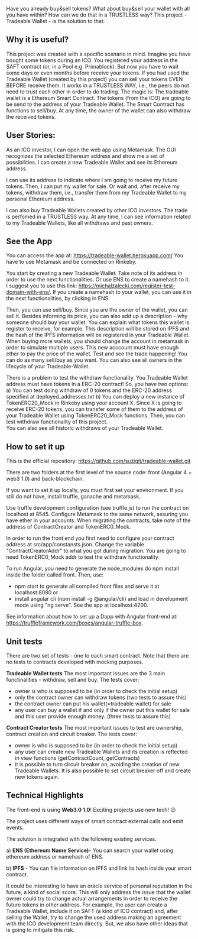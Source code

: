 Have you already buy&sell tokens? What about buy&sell your wallet with all you have within?
How can we do that in a TRUSTLESS way? This project  - Tradeable Wallet - is the solution to that.

Why it is useful?
-----------------
This project was created with a specific scenario in mind. Imagine you have bought some tokens during an ICO. You registered your address in the SAFT contract (or, in a Pool e.g. Primablock). But now you have to wait some days or even months before receive your tokens. If you had used the Tradeable Wallet (created by this project) you can sell your tokens EVEN BEFORE receive them. It works in a TRUSTLESS WAY, i.e., the peers do not need to trust each other in order to do trading.
The magic is: The tradeable wallet is a Ethereum Smart Contract. The tokens (from the ICO) are going to be send to the address of your Tradeable Wallet. The Smart Contract has functions to sell/buy. At any time, the owner of the wallet can also withdraw the received tokens.


User Stories:
-------------
As an ICO investor, I can open the web app using Metamask. The GUI recognizes the selected Ethereum address and show me a set of possibilities. I can create a new Tradeable Wallet and see its Ethereum address.

I can use its address to indicate where I am going to receive my future tokens. Then, I can put my wallet for sale. Or wait and, after receive my tokens, withdraw them, i.e., transfer them from my Tradeable Wallet to my personal Ethereum address.

I can also buy Tradeable Wallets created by other ICO investors. The trade is perfomed in a TRUSTLESS way.
At any time, I can see information related to my Tradeable Wallets, like all withdraws and past owners.


See the App
-----------

You can access the app at: https://tradeable-wallet.herokuapp.com/
You have to use Metamask and be connected on Rinkeby. 

You start by creating a new Tradeable Wallet. Take note of its address in order to use the next functionalities. Or use ENS to create a namehash to it. I suggest you to use this link: https://michalzalecki.com/register-test-domain-with-ens/.
If you create a namehash to your wallet, you can use it in the next functionalities, by clicking in ENS.

Then, you can use sell/buy. Since you are the owner of the wallet, you can sell it. Besides informing its price, you can also add up a description - why someone should buy your wallet. You can explain what tokens this wallet is register to receive, for example. This description will be stored on IPFS and the hash of the IPFS information will be registered in your Tradeable Wallet. 
When buying more wallets, you should change the account in metamask in order to simulate multiple users. This new acccount must have enough ether to pay the price of the wallet. Test and see the trade happening!
You can do as many sell/buy as you want. You can also see all owners in the lifecycle of your Tradeable-Wallet.

There is a problem to test the withdraw functionality. You Tradeable Wallet address must have tokens in a ERC-20 contract! So, you have two options:
a) You can test doing withdraw of 0 tokens and the ERC-20 address specified at deployed_addresses.txt 
b) You can deploy a new instance of TokenERC20_Mock in Rinkeby using your account X. Since X is going to receive ERC-20 tokens, you can transfer some of them to the address of your Tradeable Wallet using TokenERC20_Mock functions. Then, you can test withdraw functionality of this project.  
You can also see all historic withdraws of your Tradeable Wallet. 

How to set it up
----------------

This is the official repository: https://github.com/suzigit/tradeable-wallet.git 

There are two folders at the first level of the source code: front (Angular 4 + web3 1.0) and back-blockchain.

If you want to set it up locally, you must first set your environment. If you still do not have, install truffle, ganache and metamask.

Use truffle development configuration (see truffle.js) to run the contract on localhost at 8545. Configure Metamask to the same network, assuring you have ether in your accounts. When migrating the contracts, take note of the address of ContractCreator and TokenERC0_Mock.

In order to run the front end you first need to configure your contract address at src/app/constansts.json. Change the variable "ContractCreatorAddr" to what you got during migration. You are going to need TokenERC0_Mock addr to test the withdraw functionality.

To run Angular, you need to generate the node_modules do npm install inside the folder called front. 
Then, use: 
- npm start to generate all compiled front files and serve it at localhost:8080 or   
- install angular cli (npm install -g @angular/cli) and load in development mode using "ng serve". See the app at localhost:4200.

See information about how to set up a Dapp with Angular front-end at: https://truffleframework.com/boxes/angular-truffle-box.


Unit tests
-----------

There are two set of tests - one to each smart contract. Note that there are no tests to contracts developed with mocking purposes.

**Tradeable Wallet tests** 
The most important issues are the 3 main functinalities - withdraw, sell and buy. The tests cover:
- owner is who is supposed to be (in order to check the initial setup)
- only the contract owner can withdraw tokens (two tests to assure this)
- the contract owner can put his wallet(=tradeable wallet) for sale
- any user can buy a wallet if and only if the owner put this wallet for sale and this user provide enough money. (three tests to assure this)

**Contract Creator tests**
The most important issues to test are ownership, contract creation and circuit breaker. The tests cover:
- owner is who is supposed to be (in order to check the initial setup)
- any user can create new Tradeable Wallets and its creation is reflected in view functions (getContractCount, getContracts) 
- it is possible to turn circuir breaker on, avoiding the creation of new Tradeable Wallets. It is also possible to set circuit breaker off and create new tokens again.



Technical Highlights
---------------------

The front-end is using **Web3.0 1.0**! Exciting projects use new tech! :wink:

The project uses different ways of smart contract external calls and emit events.

The solution is integrated with the following existing services. 

a) **ENS (Ethereum Name Service)**- You can search your wallet using ethereum address or namehash of ENS.

b) **IPFS** - You can file information on IPFS and link its hash inside your smart contract.

It could be interesting to have an oracle service of personal reputation in the future, a kind of social score. This will only address the issue that the wallet owner could try to change actual arrangements in order to receive the future tokens in other address. For example, the user can create a Tradeable Wallet, include it on SAFT (a kind of ICO contract) and, after selling the Wallet, try to change the used address making an agreement with the ICO development team directly. But, we also have other ideas that is going to mitigate this risk.
